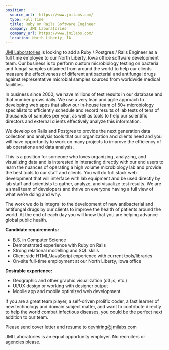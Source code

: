```yaml
---
position:
  source_url:  https://www.jmilabs.com/
  type: Full Time
  title: Ruby on Rails Software Engineer
  company: JMI Laboratories
  company_url: https://www.jmilabs.com/
  location: North Liberty, IA
---
```


[JMI Laboratories](http://www.jmilabs.com) is looking to add a Ruby / Postgres / Rails Engineer as a full time employee to our North Liberty, Iowa office software development team.  Our business is to perform custom microbiology testing on bacteria and fungal samples obtained from around the world to help our clients measure the effectiveness of different antibacterial and antifungal drugs against representative microbial samples sourced from worldwide medical facilities.

In business since 2000, we have millions of test results in our database and that number grows daily.  We use a very lean and agile approach to developing web apps that allow our in-house team of 50+ microbiology specialists to efficiently schedule and record results of lab tests of tens of thousands of samples per year, as well as tools to help our scientific directors and external clients effectively analyze this information.

We develop on Rails and Postgres to provide the next generation data collection and analysis tools that our organization and clients need and you will have opportunity to work on many projects to improve the efficiency of lab operations and data analysis.

This is a position for someone who loves organizing, analyzing, and visualizing data and is interested in interacting directly with our end users to learn the nuances of operating a high volume microbiology lab and provide the best tools to our staff and clients.  You will do full stack web development that will interface with lab equipment and be used directly by lab staff and scientists to gather, analyze, and visualize test results.  We are a small team of developers and thrive on everyone having a full view of what we’re doing and why.

The work we do is integral to the development of new antibacterial and antifungal drugs by our clients to improve the health of patients around the world.  At the end of each day you will know that you are helping advance global public health.

**Candidate requirements:**

* B.S. in Computer Science
* Demonstrated experience with Ruby on Rails
* Strong relational modelling and SQL skills
* Client side HTML/JavaScript experience with current tools/libraries
* On-site full-time employment at our North Liberty, Iowa office

**Desirable experience:**

* Geographic and other graphic visualization (d3.js, etc.)
* UI/UX design or working with designer output
* Mobile app and mobile optimized web development

If you are a great team player, a self-driven prolific coder, a fast learner of new technology and domain subject matter, and want to contribute directly to help the world combat infectious diseases, you could be the perfect next addition to our team.

Please send cover letter and resume to <devhiring@jmilabs.com>

JMI Laboratories is an equal opportunity employer. No recruiters or agencies please.
